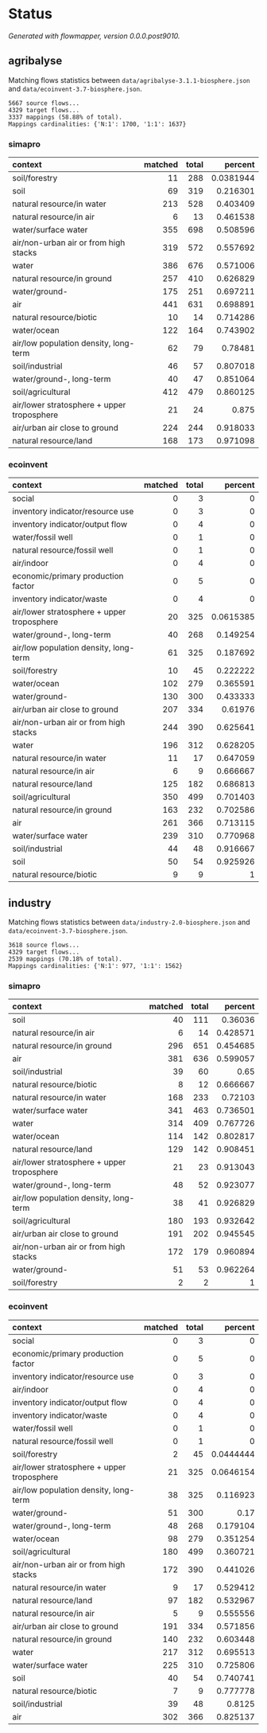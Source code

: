 # Status

*Generated with flowmapper, version 0.0.0.post9010.*

## agribalyse

Matching flows statistics between `data/agribalyse-3.1.1-biosphere.json`
and `data/ecoinvent-3.7-biosphere.json`.

    5667 source flows...
    4329 target flows...
    3337 mappings (58.88% of total).
    Mappings cardinalities: {'N:1': 1700, '1:1': 1637}

### simapro

| context                                    | matched | total |   percent |
|:-------------------------------------------|--------:|------:|----------:|
| soil/forestry                              |      11 |   288 | 0.0381944 |
| soil                                       |      69 |   319 |  0.216301 |
| natural resource/in water                  |     213 |   528 |  0.403409 |
| natural resource/in air                    |       6 |    13 |  0.461538 |
| water/surface water                        |     355 |   698 |  0.508596 |
| air/non-urban air or from high stacks      |     319 |   572 |  0.557692 |
| water                                      |     386 |   676 |  0.571006 |
| natural resource/in ground                 |     257 |   410 |  0.626829 |
| water/ground-                              |     175 |   251 |  0.697211 |
| air                                        |     441 |   631 |  0.698891 |
| natural resource/biotic                    |      10 |    14 |  0.714286 |
| water/ocean                                |     122 |   164 |  0.743902 |
| air/low population density, long-term      |      62 |    79 |   0.78481 |
| soil/industrial                            |      46 |    57 |  0.807018 |
| water/ground-, long-term                   |      40 |    47 |  0.851064 |
| soil/agricultural                          |     412 |   479 |  0.860125 |
| air/lower stratosphere + upper troposphere |      21 |    24 |     0.875 |
| air/urban air close to ground              |     224 |   244 |  0.918033 |
| natural resource/land                      |     168 |   173 |  0.971098 |

### ecoinvent

| context                                    | matched | total |   percent |
|:-------------------------------------------|--------:|------:|----------:|
| social                                     |       0 |     3 |         0 |
| inventory indicator/resource use           |       0 |     3 |         0 |
| inventory indicator/output flow            |       0 |     4 |         0 |
| water/fossil well                          |       0 |     1 |         0 |
| natural resource/fossil well               |       0 |     1 |         0 |
| air/indoor                                 |       0 |     4 |         0 |
| economic/primary production factor         |       0 |     5 |         0 |
| inventory indicator/waste                  |       0 |     4 |         0 |
| air/lower stratosphere + upper troposphere |      20 |   325 | 0.0615385 |
| water/ground-, long-term                   |      40 |   268 |  0.149254 |
| air/low population density, long-term      |      61 |   325 |  0.187692 |
| soil/forestry                              |      10 |    45 |  0.222222 |
| water/ocean                                |     102 |   279 |  0.365591 |
| water/ground-                              |     130 |   300 |  0.433333 |
| air/urban air close to ground              |     207 |   334 |   0.61976 |
| air/non-urban air or from high stacks      |     244 |   390 |  0.625641 |
| water                                      |     196 |   312 |  0.628205 |
| natural resource/in water                  |      11 |    17 |  0.647059 |
| natural resource/in air                    |       6 |     9 |  0.666667 |
| natural resource/land                      |     125 |   182 |  0.686813 |
| soil/agricultural                          |     350 |   499 |  0.701403 |
| natural resource/in ground                 |     163 |   232 |  0.702586 |
| air                                        |     261 |   366 |  0.713115 |
| water/surface water                        |     239 |   310 |  0.770968 |
| soil/industrial                            |      44 |    48 |  0.916667 |
| soil                                       |      50 |    54 |  0.925926 |
| natural resource/biotic                    |       9 |     9 |         1 |

## industry

Matching flows statistics between `data/industry-2.0-biosphere.json` and
`data/ecoinvent-3.7-biosphere.json`.

    3618 source flows...
    4329 target flows...
    2539 mappings (70.18% of total).
    Mappings cardinalities: {'N:1': 977, '1:1': 1562}

### simapro

| context                                    | matched | total |  percent |
|:-------------------------------------------|--------:|------:|---------:|
| soil                                       |      40 |   111 |  0.36036 |
| natural resource/in air                    |       6 |    14 | 0.428571 |
| natural resource/in ground                 |     296 |   651 | 0.454685 |
| air                                        |     381 |   636 | 0.599057 |
| soil/industrial                            |      39 |    60 |     0.65 |
| natural resource/biotic                    |       8 |    12 | 0.666667 |
| natural resource/in water                  |     168 |   233 |  0.72103 |
| water/surface water                        |     341 |   463 | 0.736501 |
| water                                      |     314 |   409 | 0.767726 |
| water/ocean                                |     114 |   142 | 0.802817 |
| natural resource/land                      |     129 |   142 | 0.908451 |
| air/lower stratosphere + upper troposphere |      21 |    23 | 0.913043 |
| water/ground-, long-term                   |      48 |    52 | 0.923077 |
| air/low population density, long-term      |      38 |    41 | 0.926829 |
| soil/agricultural                          |     180 |   193 | 0.932642 |
| air/urban air close to ground              |     191 |   202 | 0.945545 |
| air/non-urban air or from high stacks      |     172 |   179 | 0.960894 |
| water/ground-                              |      51 |    53 | 0.962264 |
| soil/forestry                              |       2 |     2 |        1 |

### ecoinvent

| context                                    | matched | total |   percent |
|:-------------------------------------------|--------:|------:|----------:|
| social                                     |       0 |     3 |         0 |
| economic/primary production factor         |       0 |     5 |         0 |
| inventory indicator/resource use           |       0 |     3 |         0 |
| air/indoor                                 |       0 |     4 |         0 |
| inventory indicator/output flow            |       0 |     4 |         0 |
| inventory indicator/waste                  |       0 |     4 |         0 |
| water/fossil well                          |       0 |     1 |         0 |
| natural resource/fossil well               |       0 |     1 |         0 |
| soil/forestry                              |       2 |    45 | 0.0444444 |
| air/lower stratosphere + upper troposphere |      21 |   325 | 0.0646154 |
| air/low population density, long-term      |      38 |   325 |  0.116923 |
| water/ground-                              |      51 |   300 |      0.17 |
| water/ground-, long-term                   |      48 |   268 |  0.179104 |
| water/ocean                                |      98 |   279 |  0.351254 |
| soil/agricultural                          |     180 |   499 |  0.360721 |
| air/non-urban air or from high stacks      |     172 |   390 |  0.441026 |
| natural resource/in water                  |       9 |    17 |  0.529412 |
| natural resource/land                      |      97 |   182 |  0.532967 |
| natural resource/in air                    |       5 |     9 |  0.555556 |
| air/urban air close to ground              |     191 |   334 |  0.571856 |
| natural resource/in ground                 |     140 |   232 |  0.603448 |
| water                                      |     217 |   312 |  0.695513 |
| water/surface water                        |     225 |   310 |  0.725806 |
| soil                                       |      40 |    54 |  0.740741 |
| natural resource/biotic                    |       7 |     9 |  0.777778 |
| soil/industrial                            |      39 |    48 |    0.8125 |
| air                                        |     302 |   366 |  0.825137 |
